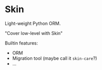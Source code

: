 # Skin

Light-weight Python ORM.

"Cover low-level with Skin"

Builtin features:
* ORM
* Migration tool (maybe call it `skin-care`?)
* ...
